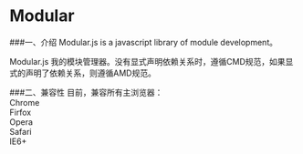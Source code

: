 Modular
=======
###一、介绍
Modular.js is a javascript library of module development。

Modular.js 我的模块管理器。没有显式声明依赖关系时，遵循CMD规范，如果显式的声明了依赖关系，则遵循AMD规范。

###二、兼容性
目前，兼容所有主浏览器：
  <br/>Chrome<br/>
  Firfox<br/>
  Opera<br/>
  Safari<br/>
  IE6+<br/>
